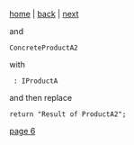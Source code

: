 [home](./page01.md) | [back](./page04.md) | [next](./page06.md)

and
```
ConcreteProductA2
```
with
```
 : IProductA
```
and then replace
```
return "Result of ProductA2";
```


[page 6](./page06.md)
